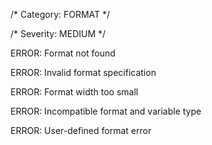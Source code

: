/\* Category: FORMAT \*/

/\* Severity: MEDIUM \*/

ERROR: Format not found

ERROR: Invalid format specification

ERROR: Format width too small

ERROR: Incompatible format and variable type

ERROR: User-defined format error

